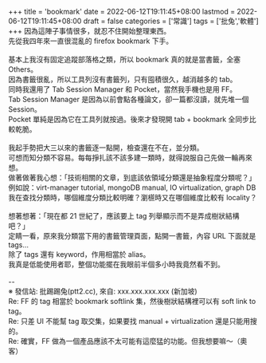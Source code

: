 +++
title = 'bookmark'
date = 2022-06-12T19:11:45+08:00
lastmod = 2022-06-12T19:11:45+08:00
draft = false
categories = ['常識']
tags = ['批兔','軟體']
+++
因為這陣子事情很多，就忍不住開始整理東西。<br>
先從我四年來一直很混亂的 firefox bookmark 下手。<br>
<br>
基本上我沒有固定追蹤部落格之類，所以 bookmark 真的就是當書籤，全塞 Others。<br>
因為書籤很亂，所以工具列沒有書籤列，只有囤積很久，越消越多的 tab。<br>
同時我還用了 Tab Session Manager 和 Pocket，當然我手機也是用 FF。<br>
Tab Session Manager 是因為以前會點各種論文，卻一篇都沒讀，就先堆一個 Session。<br>
Pocket 單純是因為它在工具列就按過。後來才發現開 tab + bookmark 全同步比較乾脆。<br>
<br>
我起手勢把大三以來的書籤逐一點開，檢查還在不在，並分類。<br>
可想而知分類不容易。每每掙扎該不該多建一類時，就得說服自己先做一輪再來想。<br>
做著做著我心想：「技術相關的文章，到底該依領域分類還是抽象程度分類呢？」<br>
例如說：virt-manager tutorial, mongoDB manual, IO virtualization, graph DB<br>
我在查找分類時，哪個維度分類比較明確？瀏𣞢時又在哪個維度比較有 locality？<br>
<br>
想著想著：「現在都 21 世紀了，應該要上 tag 列舉顯示而不是弄成樹狀結構吧？」<br>
定睛一看，原來我分類當下用的書籤管理頁面，點開一書籤，內容 URL 下面就是 tags…<br>
除了 tags 還有 keyword，作用相當於 alias。<br>
我真是低能使用者耶，整個功能擺在我眼前半個多小時我竟然看不到。<br>
<br>
--<br>
※ 發信站: 批踢踢兔(ptt2.cc), 來自: xxx.xxx.xxx.xxx (新加坡)<br>
Re: FF 的 tag 相當於 bookmark softlink 集，然後樹狀結構裡可以有 soft link to tag。<br>
Re: 只差 UI 不能幫 tag 取交集，如果要找 manual + virtualization 還是只能用搜的。<br>
Re: 確實，FF 做為一個產品應該不太可能有這麼猛的功能。但我想要嘛～（奧客）<br>
